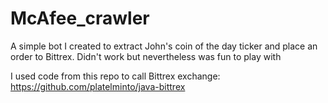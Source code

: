 # McAfee_crawler
A simple bot I created to extract John's coin of the day ticker and place an order to Bittrex. Didn't work but nevertheless was fun to play with

I used code from this repo to call Bittrex exchange: https://github.com/platelminto/java-bittrex
